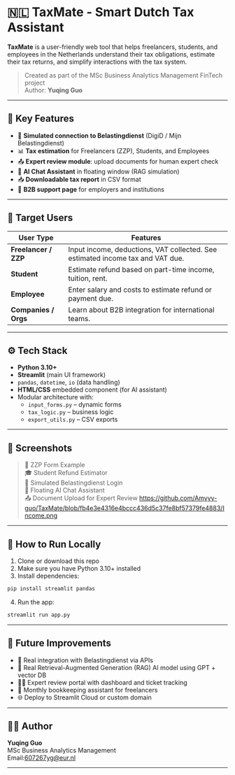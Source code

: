 
# 🇳🇱 TaxMate - Smart Dutch Tax Assistant

**TaxMate** is a user-friendly web tool that helps freelancers, students, and employees in the Netherlands understand their tax obligations, estimate their tax returns, and simplify interactions with the tax system.

> Created as part of the MSc Business Analytics Management FinTech project  
> Author: **Yuqing Guo**

---

## 🚀 Key Features

- 🔐 **Simulated connection to Belastingdienst** (DigiD / Mijn Belastingdienst)
- 📊 **Tax estimation** for Freelancers (ZZP), Students, and Employees
- 📤 **Expert review module**: upload documents for human expert check
- 🤖 **AI Chat Assistant** in floating window (RAG simulation)
- 📥 **Downloadable tax report** in CSV format
- 🏢 **B2B support page** for employers and institutions

---

## 👥 Target Users

| User Type     | Features |
|---------------|----------|
| **Freelancer / ZZP** | Input income, deductions, VAT collected. See estimated income tax and VAT due. |
| **Student**   | Estimate refund based on part-time income, tuition, rent. |
| **Employee**  | Enter salary and costs to estimate refund or payment due. |
| **Companies / Orgs** | Learn about B2B integration for international teams. |

---

## ⚙️ Tech Stack

- **Python 3.10+**
- **Streamlit** (main UI framework)
- `pandas`, `datetime`, `io` (data handling)
- **HTML/CSS** embedded component (for AI assistant)
- Modular architecture with:
  - `input_forms.py` – dynamic forms
  - `tax_logic.py` – business logic
  - `export_utils.py` – CSV exports

---

## 📸 Screenshots

> 💼 ZZP Form Example  
> 🎓 Student Refund Estimator  
> 🔐 Simulated Belastingdienst Login  
> 🤖 Floating AI Chat Assistant  
> 📤 Document Upload for Expert Review
https://github.com/Amyyy-guo/TaxMate/blob/fb4e3e4316e4bccc436d5c37fe8bf57379fe4883/Income.png
---

## 🧪 How to Run Locally

1. Clone or download this repo
2. Make sure you have Python 3.10+ installed
3. Install dependencies:

```bash
pip install streamlit pandas
```

4. Run the app:

```bash
streamlit run app.py
```

---

## 🌱 Future Improvements

- 🔗 Real integration with Belastingdienst via APIs
- 🧠 Real Retrieval-Augmented Generation (RAG) AI model using GPT + vector DB
- 👩‍💼 Expert review portal with dashboard and ticket tracking
- 🧾 Monthly bookkeeping assistant for freelancers
- 🌐 Deploy to Streamlit Cloud or custom domain

---

## 👩‍💻 Author

**Yuqing Guo**  
MSc Business Analytics Management  
Email:607267yg@eur.nl


---

